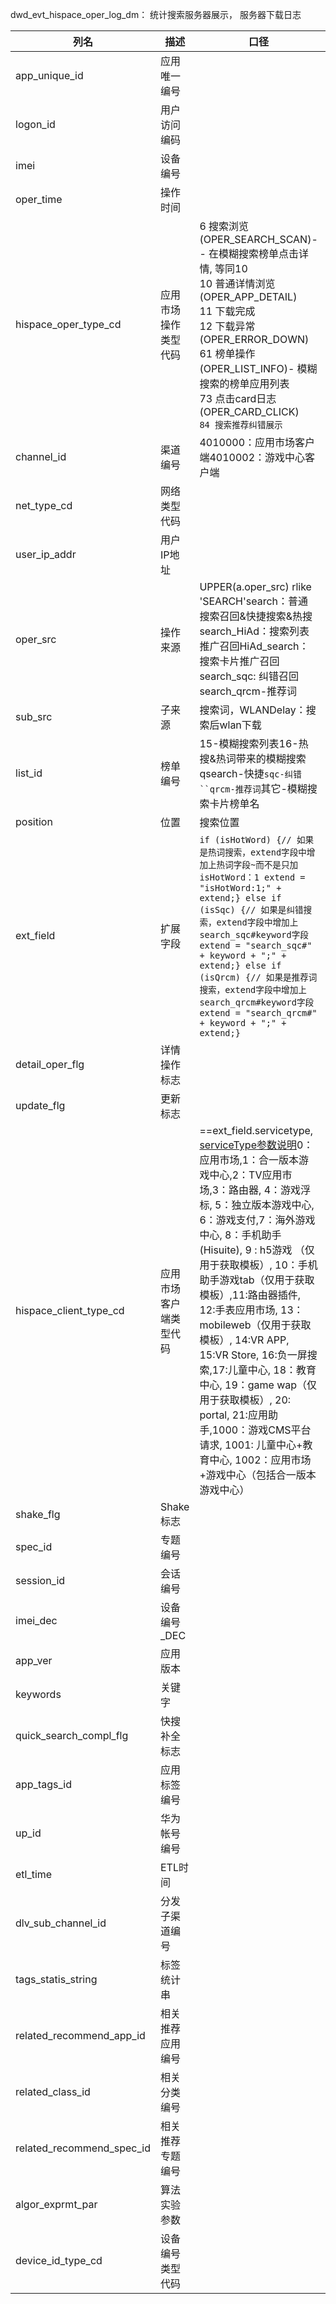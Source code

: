 dwd_evt_hispace_oper_log_dm： 统计搜索服务器展示， 服务器下载日志

| 列名                      | 描述                   | 口径                                                         | 备注                                                         |
| ------------------------- | ---------------------- | ------------------------------------------------------------ | ------------------------------------------------------------ |
| app_unique_id             | 应用唯一编号           |                                                              |                                                              |
| logon_id                  | 用户访问编码           |                                                              |                                                              |
| imei                      | 设备编号               |                                                              |                                                              |
| oper_time                 | 操作时间               |                                                              |                                                              |
| hispace_oper_type_cd      | 应用市场操作类型代码   | 6 搜索浏览(OPER_SEARCH_SCAN)-- 在模糊搜索榜单点击详情, 等同10<br />10 普通详情浏览(OPER_APP_DETAIL) <br />11 下载完成 <br />12 下载异常(OPER_ERROR_DOWN) <br />61 榜单操作(OPER_LIST_INFO)- 模糊搜索的榜单应用列表 <br />73 点击card日志(OPER_CARD_CLICK)<br />`84 搜索推荐纠错展示 ` | 6:参考代码1, 详情或列表都涉及　[操作日志之操作类型](http://wiki.inhuawei.com/pages/viewpage.action?pageId=19991121) |
| channel_id                | 渠道编号               | 4010000：应用市场客户端4010002：游戏中心客户端               |                                                              |
| net_type_cd               | 网络类型代码           |                                                              |                                                              |
| user_ip_addr              | 用户IP地址             |                                                              |                                                              |
| oper_src                  | 操作来源               | UPPER(a.oper_src) rlike 'SEARCH'search：普通搜索召回&快捷搜索&热搜search_HiAd：搜索列表推广召回HiAd_search：搜索卡片推广召回search_sqc: 纠错召回search_qrcm-推荐词 | hispace_oper_type_cd                                         |
| sub_src                   | 子来源                 | 搜索词，WLANDelay：搜索后wlan下载                            |                                                              |
| list_id                   | 榜单编号               | 15-模糊搜索列表16-热搜&热词带来的模糊搜索qsearch-快捷`sqc-纠错``qrcm-推荐词`其它-模糊搜索卡片榜单名 | sqc报表口径没改？                                            |
| position                  | 位置                   | 搜索位置                                                     |                                                              |
| ext_field                 | 扩展字段               | `if (isHotWord) {// 如果是热词搜索，extend字段中增加上热词字段~而不是只加isHotWord：1 extend = "isHotWord:1;" + extend;} else if (isSqc) {// 如果是纠错搜索，extend字段中增加上search_sqc#keyword字段 extend = "search_sqc#" + keyword + ";" + extend;} else if (isQrcm) {// 如果是推荐词搜索，extend字段中增加上search_qrcm#keyword字段 extend = "search_qrcm#" + keyword + ";" + extend;}` |                                                              |
| detail_oper_flg           | 详情操作标志           |                                                              |                                                              |
| update_flg                | 更新标志               |                                                              |                                                              |
| hispace_client_type_cd    | 应用市场客户端类型代码 | ==ext_field.servicetype, [serviceType参数说明](http://wiki.inhuawei.com/pages/viewpage.action?pageId=19989771)0：应用市场,1：合一版本游戏中心,2：TV应用市场,3：路由器, 4：游戏浮标, 5：独立版本游戏中心, 6：游戏支付,7：海外游戏中心, 8：手机助手(Hisuite), 9 : h5游戏 （仅用于获取模板）, 10：手机助手游戏tab（仅用于获取模板）,11:路由器插件, 12:手表应用市场, 13：mobileweb（仅用于获取模板）, 14:VR APP, 15:VR Store, 16:负一屏搜索,17:儿童中心, 18：教育中心, 19：game wap（仅用于获取模板）, 20: portal, 21:应用助手,1000：游戏CMS平台请求, 1001: 儿童中心+教育中心, 1002：应用市场+游戏中心（包括合一版本游戏中心） |                                                              |
| shake_flg                 | Shake标志              |                                                              |                                                              |
| spec_id                   | 专题编号               |                                                              |                                                              |
| session_id                | 会话编号               |                                                              |                                                              |
| imei_dec                  | 设备编号_DEC           |                                                              |                                                              |
| app_ver                   | 应用版本               |                                                              |                                                              |
| keywords                  | 关键字                 |                                                              |                                                              |
| quick_search_compl_flg    | 快搜补全标志           |                                                              |                                                              |
| app_tags_id               | 应用标签编号           |                                                              |                                                              |
| up_id                     | 华为帐号编号           |                                                              |                                                              |
| etl_time                  | ETL时间                |                                                              |                                                              |
| dlv_sub_channel_id        | 分发子渠道编号         |                                                              |                                                              |
| tags_statis_string        | 标签统计串             |                                                              |                                                              |
| related_recommend_app_id  | 相关推荐应用编号       |                                                              |                                                              |
| related_class_id          | 相关分类编号           |                                                              |                                                              |
| related_recommend_spec_id | 相关推荐专题编号       |                                                              |                                                              |
| algor_exprmt_par          | 算法实验参数           |                                                              |                                                              |
| device_id_type_cd         | 设备编号类型代码       |                                                              |                                                              |

